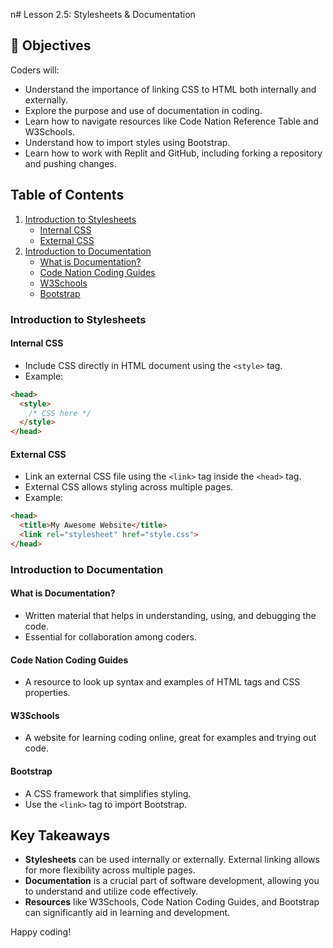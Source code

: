 n# Lesson 2.5: Stylesheets & Documentation

## 🎯 Objectives
Coders will:
- Understand the importance of linking CSS to HTML both internally and externally.
- Explore the purpose and use of documentation in coding.
- Learn how to navigate resources like Code Nation Reference Table and W3Schools.
- Understand how to import styles using Bootstrap.
- Learn how to work with Replit and GitHub, including forking a repository and pushing changes.

## Table of Contents
1. [Introduction to Stylesheets](#introduction-to-stylesheets)
   - [Internal CSS](#internal-css)
   - [External CSS](#external-css)
2. [Introduction to Documentation](#introduction-to-documentation)
   - [What is Documentation?](#what-is-documentation)
   - [Code Nation Coding Guides](#code-nation-coding-guides)
   - [W3Schools](#w3schools)
   - [Bootstrap](#bootstrap)

### Introduction to Stylesheets
#### Internal CSS
- Include CSS directly in HTML document using the `<style>` tag.
- Example:
```html
<head>
  <style>
    /* CSS here */
  </style>
</head>
```

#### External CSS
- Link an external CSS file using the `<link>` tag inside the `<head>` tag.
- External CSS allows styling across multiple pages.
- Example:
```html
<head>
  <title>My Awesome Website</title>
  <link rel="stylesheet" href="style.css">
</head>
```

### Introduction to Documentation
#### What is Documentation?
- Written material that helps in understanding, using, and debugging the code.
- Essential for collaboration among coders.

#### Code Nation Coding Guides
- A resource to look up syntax and examples of HTML tags and CSS properties.

#### W3Schools
- A website for learning coding online, great for examples and trying out code.

#### Bootstrap
- A CSS framework that simplifies styling.
- Use the `<link>` tag to import Bootstrap.

## Key Takeaways
- **Stylesheets** can be used internally or externally. External linking allows for more flexibility across multiple pages.
- **Documentation** is a crucial part of software development, allowing you to understand and utilize code effectively.
- **Resources** like W3Schools, Code Nation Coding Guides, and Bootstrap can significantly aid in learning and development.

Happy coding!